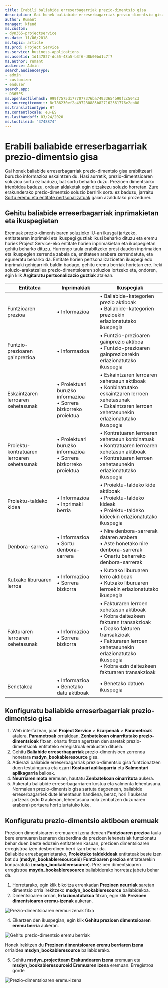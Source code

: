```yaml
---
title: Erabili baliabide erreserbagarriak prezio-dimentsio gisa
description: Gai honek baliabide erreserbagarriak prezio-dimentsio gisa erabiltzeari buruzko informazioa eskaintzen du.
author: Rumant
manager: kfend
ms.custom:
- dyn365-projectservice
ms.date: 11/06/2018
ms.topic: article
ms.prod: Project Service
ms.service: business-applications
ms.assetid: 1d147827-dc55-48a5-b3f6-d8b00bd1c7f7
ms.author: rumant
audience: Admin
search.audienceType:
- admin
- customizer
- enduser
search.app:
- D365PS
ms.openlocfilehash: 999f7575d1777077376ba74933654b90fcc504c3
ms.sourcegitcommit: 8c786230ef2a497280885b827162561776e2eb00
ms.translationtype: HT
ms.contentlocale: eu-ES
ms.lasthandoff: 03/24/2020
ms.locfileid: "3748874"
---
```

# <a name="use-bookable-resource-as-a-pricing-dimension"></a>Erabili baliabide erreserbagarriak prezio-dimentsio gisa
Gai honek baliabide erreserbagarriak prezio-dimentsio gisa erabiltzeari buruzko informazioa eskaintzen du. Hasi aurretik, prezio-dimentsioaren soluzioa sortu ez baduzu, bat sortu beharko duzu. Prezioen dimentsioko irtenbidea baduzu, orduan aldaketak egin ditzakezu soluzio horretan. Zure erakunderako prezio-dimentsio soluzio berririk sortu ez baduzu, jarraitu [Sortu eremu eta entitate pertsonalizatuak](create-custom-fields-entities.md) gaian azaldutako prozedurei.

## <a name="add-bookable-resource-to-forms-and-views"></a>Gehitu baliabide erreserbagarriak inprimakietan eta ikuspegietan
Eremuak prezio-dimentsioaren soluzioko IU-an ikusgai jartzeko, entitatearen inprimaki eta ikuspegi guztiak ikusi beharko dituzu eta eremu horiek Project Service-eko entitate horien inprimakietan eta ikuspegietan gehitu beharko dituzu.
Hurrengo taula erabiltzeko prest dauden inprimakien eta ikuspegien zerrenda zabala da, entitateen arabera zerrendatuta, eta eguneratu beharko da. Entitate horien pertsonalizazioetan ikuspegi edo inprimaki gehigarririk baldin badago, gehitu eremu berriak horietan ere.
Ireki soluzio-arakatzailea prezio-dimentsioaren soluzioa lortzeko eta, ondoren, egin klik **Argitaratu pertsonalizazio guztiak** atalean.


|   Entitatea        | Inprimakiak   |Ikuspegiak        |
| ------------------------------|---------------------------------|----------------------------------|
|  Funtzioaren prezioa|• Informazioa |• Baliabide-kategorien prezio aktiboak<br> • Baliabide-kategorien prezioekin erlazionatutako ikuspegia|
|  Funtzio-prezioaren gainprezioa|• Informazioa|• Funtzio-prezioaren gainprezio aktiboa<br>• Funtzio-prezioaren gainprezioarekin erlazionatutako ikuspegia|
|  Eskaintzaren lerroaren xehetasunak|• Proiektuari buruzko informazioa<br>• Sorrera bizkorreko proiektua|• Eskaintzaren lerroaren xehetasun aktiboak<br>• Konbinatutako eskaintzaren lerroen xehetasunak<br>• Eskaintzaren lerroen xehetasunekin erlazionatutako ikuspegia|
|  Proiektu-kontratuaren lerroaren xehetasunak|• Proiektuari buruzko informazioa<br>• Sorrera bizkorreko proiektua|• Kontratuaren lerroaren xehetasun konbinatuak<br>• Kontratuaren lerroaren xehetasun aktiboak<br>• Kontratuaren lerroen xehetasunekin erlazionatutako ikuspegia|
|  Proiektu-taldeko kidea|• Informazioa<br>• Inprimaki berria|• Proiektu-taldeko kide aktiboak<br>• Proiektu-taldeko kideak<br>• Proiektu-taldeko kideekin erlazionatutako ikuspegia|
|  Denbora-sarrera|• Informazioa<br>• Sortu denbora-sarrera|• Nire denbora-sarrerak dataren arabera<br>• Aste honetako nire denbora-sarrerak<br>• Onartu beharreko denbora-sarrerak|
|  Kutxako liburuaren lerroa|• Informazioa<br>• Sorrera bizkorra|• Kutxako liburuaren lerro aktiboak<br>• Kutxako liburuaren lerroekin erlazionatutako ikuspegia|
|  Fakturaren lerroaren xehetasunak|• Informazioa<br>• Sorrera bizkorra|• Fakturaren lerroen xehetasun aktiboak<br>• Kobra daitezkeen fakturen transakzioak<br>• Doako fakturen transakzioak<br>• Fakturaren lerroen xehetasunekin erlazionatutako ikuspegia<br>• Kobra ezin daitezkeen fakturaren transakzioak|
|  Benetakoa|• Informazioa<br>• Benetako datu aktiboak|• Benetako datuen ikuspegia|

## <a name="set-up-bookable-resource-as-a-pricing-dimension"></a>Konfiguratu baliabide erreserbagarriak prezio-dimentsio gisa

1. Web interfazean, joan **Project Service** > **Ezarpenak** > **Parametroak** atalera. **Parametroak** orrialdean, **Zenbatekoan oinarritutako prezio-dimentsioak** fitxan, ohartu fitxan agertzen den saretak prezio-dimentsioak entitateko erregistroak erakusten dituela. 
2. Gehitu **Baliabide erreserbagarriak** prezio-dimentsioen zerrenda honetara **msdyn_bookableresource** gisa. 
3. Adierazi baliabide erreserbagarriak prezio-dimentsio gisa funtzionatzen duen testuingurua eta ezarri **Kostuari aplikagarria** eta **Salmentari aplikagarria** balioak.
4. **Neurriaren mota** eremuan, hautatu **Zenbatekoan oinarrituta** aukera. 
5. Aukeratu baliabide erreserbagarriaren kostua eta salmenta lehentasuna. Normalean prezio-dimentsio gisa sartuta dagoenean, baliabide erreserbagarriek dute lehentasun handiena, beraz, hori **1** aukeran jartzeak (edo **0** aukeran, lehentasuna nola zenbatzen duzunaren arabera) portaera hori ziurtatuko luke.

## <a name="set-up-pricing-dimension-field-names"></a>Konfiguratu prezio-dimentsio aktiboen eremuak

Prezioen dimentsioaren eremuaren izena denean **Funtzioaren prezioa** taula bere eremuaren izenaren desberdina da prezioen lehenetsiak funtzionatu behar duen beste edozein entitateren kasuan, prezioen dimentsioaren erregistroa izen desberdinen berri izan behar da.    
Baliabide erresbagarrietarako, **Proiektuko taldekideak** entitateak beste izen bat du (**msdyn_bookableresourceid**) **Funtzioaren prezioa** entitatearekin konparatuta (**msdyn_bookableresource**). Prezioen dimentsioaren erregistroa **msydn_bookableresource** baliabiderako horretaz jabetu behar da. 
1. Horretarako, egin klik bikoitza errenkadan **Prezioen neurriak** saretan dimentsio orria irekitzeko **msdyn_bookableresource** baliabidekoa.
2. Dimentsioaren orrian, **Erlazionatutakoa** fitxan, egin klik **Prezioen dimentsioaren eremu-izenak** aukeran.

 ![Prezio-dimentsioaren eremu-izenak fitxa](media/PD-fieldname.png)

4. Elkartzen den ikuspegian, egin klik **Gehitu prezioen dimentsioaren eremu berria** aukeran.

 ![Gehitu prezio-dimentsio eremu berriak](media/Add-NewPD-fieldname.png)


Honek irekitzen du **Prezioen dimentsioaren eremu berriaren izena** orrialdea **msdyn_bookableresource** baliabiderako. 

5. Gehitu **msdyn_projectteam** **Erakundearen izena** eremuan eta **msdyn_bookableresourceid** **Eremuaren izena** eremuan. Erregistroa gorde

 ![Prezio-dimentsioaren eremu-izena](media/PD-fieldname-Added.png)
